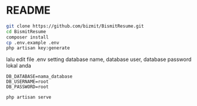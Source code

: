 # README

```bash
git clone https://github.com/bizmit/BismitResume.git  
cd BismitResume  
composer install  
cp .env.example .env  
php artisan key:generate  
```

lalu edit file .env setting database name, database user, database password lokal anda


```
DB_DATABASE=nama_database
DB_USERNAME=root
DB_PASSWORD=root
```

```
php artisan serve
```



